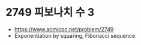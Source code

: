 # 2749 피보나치 수 3

- https://www.acmicpc.net/problem/2749
- Exponentiation by squaring, Fibonacci sequence
